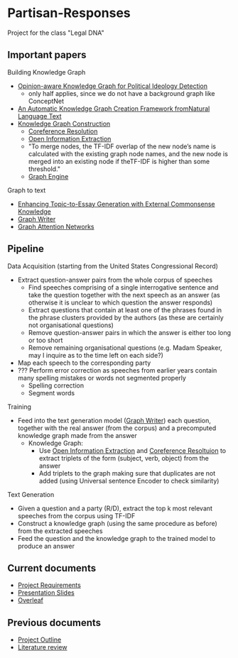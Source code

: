 # Partisan-Responses
Project for the class "Legal DNA"
## Important papers
Building Knowledge Graph
- [Opinion-aware Knowledge Graph for Political Ideology Detection](https://www.ijcai.org/Proceedings/2017/0510.pdf)
  - only half applies, since we do not have a background graph like ConceptNet
- [An Automatic Knowledge Graph Creation Framework fromNatural Language Text](https://pdfs.semanticscholar.org/eb1d/438e7aca8600cfd87d7b0ecfaf36f36f5c37.pdf)
- [Knowledge Graph Construction](https://hal.archives-ouvertes.fr/hal-02277063/document)
  - [Coreference Resolution](https://github.com/huggingface/neuralcoref)
  - [Open Information Extraction](https://demo.allennlp.org/open-information-extraction)
  - "To merge nodes, the TF-IDF overlap of the new node’s name is calculated with the existing graph node names, and the new node is merged into an existing node if theTF-IDF  is  higher  than  some  threshold."
  - [Graph Engine](https://networkx.github.io/)
  
Graph to text 
- [Enhancing Topic-to-Essay Generation with External Commonsense
Knowledge](https://www.aclweb.org/anthology/P19-1193.pdf)
- [Graph Writer](https://arxiv.org/pdf/1904.02342.pdf)
- [Graph Attention Networks](https://github.com/PetarV-/GAT)

## Pipeline
Data Acquisition (starting from the United States Congressional Record)

- Extract question-answer pairs from the whole corpus of speeches
  - Find speeches comprising of a single interrogative sentence and take the question together with the next speech as an answer (as otherwise it is unclear to which question the answer responds)
  - Extract questions that contain at least one of the phrases found in the phrase clusters provided by the authors (as these are certainly not organisational questions)
  - Remove question-answer pairs in which the answer is either too long or too short
  - Remove remaining organisational questions (e.g. Madam Speaker, may I inquire as to the time left on each side?)
- Map each speech to the corresponding party 
- ??? Perform error correction as speeches from earlier years contain many spelling mistakes or words not segmented properly
  - Spelling correction
  - Segment words
  
  
Training 

- Feed into the text generation model ([Graph Writer](https://arxiv.org/pdf/1904.02342.pdf)) each question, together with the real answer (from the corpus) and a precomputed knowledge graph made from the answer
  - Knowledge Graph:
    - Use [Open Information Extraction](https://demo.allennlp.org/open-information-extraction) and [Coreference Resoltuion](https://demo.allennlp.org/coreference-resolution) to extract triplets of the form (subject, verb, object) from the answer
    - Add triplets to the graph making sure that duplicates are not added (using Universal sentence Encoder to check similarity)
    
    
Text Generation 

- Given a question and a party (R/D), extract the top k most relevant speeches from the corpus using TF-IDF
- Construct a knowledge graph (using the same procedure as before) from the extracted speeches
- Feed the question and the knowledge graph to the trained model to produce an answer

## Current documents
- [Project Requirements](https://docs.google.com/document/d/1oli_He_bl7CpDNeu28eJwPZsJZV_k54V2JeaPlcVBsA/edit)
- [Presentation Slides](https://onedrive.live.com/view.aspx?resid=21EE5321D6A4986A!361&ithint=file%2cpptx&authkey=!AAn1lkz6gSD4Ir8)
- [Overleaf](https://www.overleaf.com/project/5f0da15855ac0b00018d532f)

## Previous documents
- [Project Outline](https://www.overleaf.com/project/5eabebaef0d47900012253bd)
- [Literature review](https://docs.google.com/document/d/1O67hMCx_QVKqwtD37Z5VG0HoG6dzGNdqi_v0SSvpgok/edit)
